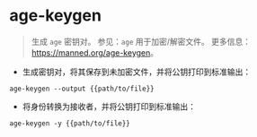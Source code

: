 # age-keygen

> 生成 `age` 密钥对。
> 参见：`age` 用于加密/解密文件。
> 更多信息： <https://manned.org/age-keygen>。

- 生成密钥对，将其保存到未加密文件，并将公钥打印到标准输出：

`age-keygen --output {{path/to/file}}`

- 将身份转换为接收者，并将公钥打印到标准输出：

`age-keygen -y {{path/to/file}}`
